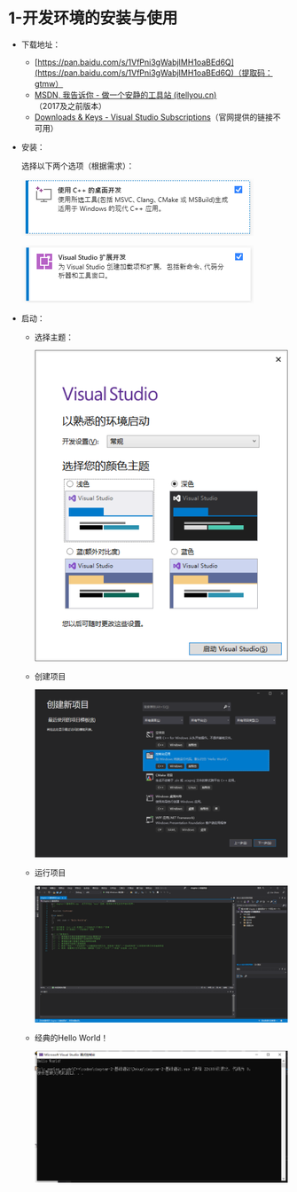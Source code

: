 # 1-开发环境的安装与使用

* 下载地址：

  * [https://pan.baidu.com/s/1VfPni3gWabjIMH1oaBEd6Q](https://pan.baidu.com/s/1VfPni3gWabjIMH1oaBEd6Q)（提取码：gtmw）
  * [MSDN, 我告诉你 - 做一个安静的工具站 (itellyou.cn)](https://msdn.itellyou.cn/)（2017及之前版本）
  * [Downloads &amp; Keys - Visual Studio Subscriptions](https://my.visualstudio.com/Downloads?q=visual%20studio%202019&wt.mc_id=o~msft~vscom~older-downloads)（官网提供的链接不可用）
* 安装：

  选择以下两个选项（根据需求）：

  ​![image](assets/image-20240917205341-9z6iish.png)​

  ​![image](assets/image-20240917205420-nrme002.png)​
* 启动：

  * 选择主题：

    ​![image](assets/image-20240917210449-9gstncz.png)​
  * 创建项目

    ​![image](assets/image-20240917210543-bmihv1i.png)​
  * 运行项目

    ​![image](assets/image-20240917210724-do0rxd8.png)​
  * 经典的Hello World！

    ​![image](assets/image-20240917210808-4ryevk2.png)​
